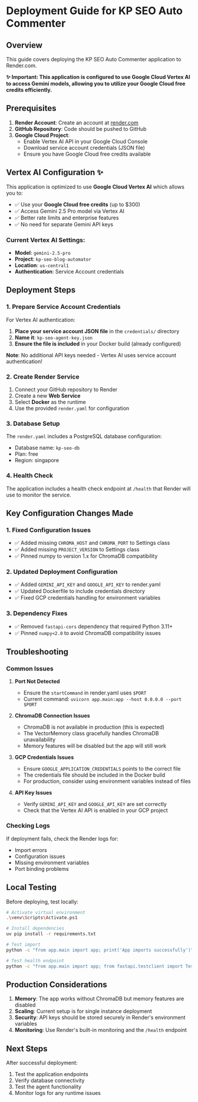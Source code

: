 # Deployment Guide for KP SEO Auto Commenter

## Overview

This guide covers deploying the KP SEO Auto Commenter application to Render.com. 

**✨ Important: This application is configured to use Google Cloud Vertex AI to access Gemini models, allowing you to utilize your Google Cloud free credits efficiently.**

## Prerequisites

1. **Render Account**: Create an account at [render.com](https://render.com)
2. **GitHub Repository**: Code should be pushed to GitHub
3. **Google Cloud Project**: 
   - Enable Vertex AI API in your Google Cloud Console
   - Download service account credentials (JSON file)
   - Ensure you have Google Cloud free credits available

## Vertex AI Configuration ✨

This application is optimized to use **Google Cloud Vertex AI** which allows you to:
- ✅ Use your **Google Cloud free credits** (up to $300)
- ✅ Access Gemini 2.5 Pro model via Vertex AI
- ✅ Better rate limits and enterprise features
- ✅ No need for separate Gemini API keys

### Current Vertex AI Settings:
- **Model**: `gemini-2.5-pro`
- **Project**: `kp-seo-blog-automator`
- **Location**: `us-central1`
- **Authentication**: Service Account credentials

## Deployment Steps

### 1. Prepare Service Account Credentials

For Vertex AI authentication:
1. **Place your service account JSON file** in the `credentials/` directory
2. **Name it**: `kp-seo-agent-key.json`
3. **Ensure the file is included** in your Docker build (already configured)

**Note**: No additional API keys needed - Vertex AI uses service account authentication!

### 2. Create Render Service

1. Connect your GitHub repository to Render
2. Create a new **Web Service**
3. Select **Docker** as the runtime
4. Use the provided `render.yaml` for configuration

### 3. Database Setup

The `render.yaml` includes a PostgreSQL database configuration:
- Database name: `kp-seo-db`
- Plan: free
- Region: singapore

### 4. Health Check

The application includes a health check endpoint at `/health` that Render will use to monitor the service.

## Key Configuration Changes Made

### 1. Fixed Configuration Issues
- ✅ Added missing `CHROMA_HOST` and `CHROMA_PORT` to Settings class
- ✅ Added missing `PROJECT_VERSION` to Settings class
- ✅ Pinned numpy to version 1.x for ChromaDB compatibility

### 2. Updated Deployment Configuration
- ✅ Added `GEMINI_API_KEY` and `GOOGLE_API_KEY` to render.yaml
- ✅ Updated Dockerfile to include credentials directory
- ✅ Fixed GCP credentials handling for environment variables

### 3. Dependency Fixes
- ✅ Removed `fastapi-cors` dependency that required Python 3.11+
- ✅ Pinned `numpy<2.0` to avoid ChromaDB compatibility issues

## Troubleshooting

### Common Issues

1. **Port Not Detected**
   - Ensure the `startCommand` in render.yaml uses `$PORT`
   - Current command: `uvicorn app.main:app --host 0.0.0.0 --port $PORT`

2. **ChromaDB Connection Issues**
   - ChromaDB is not available in production (this is expected)
   - The VectorMemory class gracefully handles ChromaDB unavailability
   - Memory features will be disabled but the app will still work

3. **GCP Credentials Issues**
   - Ensure `GOOGLE_APPLICATION_CREDENTIALS` points to the correct file
   - The credentials file should be included in the Docker build
   - For production, consider using environment variables instead of files

4. **API Key Issues**
   - Verify `GEMINI_API_KEY` and `GOOGLE_API_KEY` are set correctly
   - Check that the Vertex AI API is enabled in your GCP project

### Checking Logs

If deployment fails, check the Render logs for:
- Import errors
- Configuration issues
- Missing environment variables
- Port binding problems

## Local Testing

Before deploying, test locally:

```bash
# Activate virtual environment
.\venv\Scripts\Activate.ps1

# Install dependencies
uv pip install -r requirements.txt

# Test import
python -c "from app.main import app; print('App imports successfully')"

# Test health endpoint
python -c "from app.main import app; from fastapi.testclient import TestClient; client = TestClient(app); response = client.get('/health'); print(f'Health check: {response.status_code}')"
```

## Production Considerations

1. **Memory**: The app works without ChromaDB but memory features are disabled
2. **Scaling**: Current setup is for single instance deployment
3. **Security**: API keys should be stored securely in Render's environment variables
4. **Monitoring**: Use Render's built-in monitoring and the `/health` endpoint

## Next Steps

After successful deployment:
1. Test the application endpoints
2. Verify database connectivity
3. Test the agent functionality
4. Monitor logs for any runtime issues

